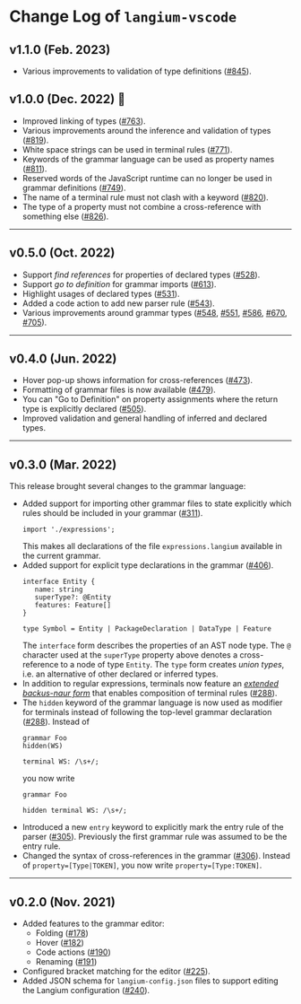 # Change Log of `langium-vscode`

## v1.1.0 (Feb. 2023)

* Various improvements to validation of type definitions ([#845](https://github.com/langium/langium/pull/845)).

## v1.0.0 (Dec. 2022) 🎉

 * Improved linking of types ([#763](https://github.com/langium/langium/pull/763)).
 * Various improvements around the inference and validation of types ([#819](https://github.com/langium/langium/pull/819)).
 * White space strings can be used in terminal rules ([#771](https://github.com/langium/langium/pull/771)).
 * Keywords of the grammar language can be used as property names ([#811](https://github.com/langium/langium/pull/811)).
 * Reserved words of the JavaScript runtime can no longer be used in grammar definitions ([#749](https://github.com/langium/langium/pull/749)).
 * The name of a terminal rule must not clash with a keyword ([#820](https://github.com/langium/langium/pull/820)).
 * The type of a property must not combine a cross-reference with something else ([#826](https://github.com/langium/langium/pull/826)).

---

## v0.5.0 (Oct. 2022)

 * Support _find references_ for properties of declared types ([#528](https://github.com/langium/langium/pull/528)).
 * Support _go to definition_ for grammar imports ([#613](https://github.com/langium/langium/pull/613)).
 * Highlight usages of declared types ([#531](https://github.com/langium/langium/pull/531)).
 * Added a code action to add new parser rule ([#543](https://github.com/langium/langium/pull/543)).
 * Various improvements around grammar types ([#548](https://github.com/langium/langium/pull/548), [#551](https://github.com/langium/langium/pull/551), [#586](https://github.com/langium/langium/pull/586), [#670](https://github.com/langium/langium/pull/670), [#705](https://github.com/langium/langium/pull/705)).

---

## v0.4.0 (Jun. 2022)

 * Hover pop-up shows information for cross-references ([#473](https://github.com/langium/langium/pull/473)).
 * Formatting of grammar files is now available ([#479](https://github.com/langium/langium/pull/479)).
 * You can "Go to Definition" on property assignments where the return type is explicitly declared ([#505](https://github.com/langium/langium/pull/505)).
 * Improved validation and general handling of inferred and declared types.

---

## v0.3.0 (Mar. 2022)

This release brought several changes to the grammar language:

 * Added support for importing other grammar files to state explicitly which rules should be included in your grammar ([#311](https://github.com/langium/langium/pull/311)).
   ```
   import './expressions';
   ```
   This makes all declarations of the file `expressions.langium` available in the current grammar.
 * Added support for explicit type declarations in the grammar ([#406](https://github.com/langium/langium/pull/406)).
   ```
   interface Entity {
      name: string
      superType?: @Entity
      features: Feature[]
   }

   type Symbol = Entity | PackageDeclaration | DataType | Feature
   ```
   The `interface` form describes the properties of an AST node type. The `@` character used at the `superType` property above denotes a cross-reference to a node of type `Entity`. The `type` form creates _union types_, i.e. an alternative of other declared or inferred types.
 * In addition to regular expressions, terminals now feature an [_extended backus-naur form_](https://langium.org/docs/grammar-language/#more-on-terminal-rules) that enables composition of terminal rules ([#288](https://github.com/langium/langium/pull/288)).
 * The `hidden` keyword of the grammar language is now used as modifier for terminals instead of following the top-level grammar declaration ([#288](https://github.com/langium/langium/pull/288)).
   Instead of
   ```
   grammar Foo
   hidden(WS)

   terminal WS: /\s+/;
   ```
   you now write
   ```
   grammar Foo

   hidden terminal WS: /\s+/;
   ```
 * Introduced a new `entry` keyword to explicitly mark the entry rule of the parser ([#305](https://github.com/langium/langium/pull/305)). Previously the first grammar rule was assumed to be the entry rule.
 * Changed the syntax of cross-references in the grammar ([#306](https://github.com/langium/langium/pull/306)). Instead of `property=[Type|TOKEN]`, you now write `property=[Type:TOKEN]`.

---

## v0.2.0 (Nov. 2021)

 * Added features to the grammar editor:
    * Folding ([#178](https://github.com/langium/langium/pull/178))
    * Hover ([#182](https://github.com/langium/langium/pull/182))
    * Code actions ([#190](https://github.com/langium/langium/pull/190))
    * Renaming ([#191](https://github.com/langium/langium/pull/191))
 * Configured bracket matching for the editor ([#225](https://github.com/langium/langium/pull/225)).
 * Added JSON schema for `langium-config.json` files to support editing the Langium configuration ([#240](https://github.com/langium/langium/pull/240)).
